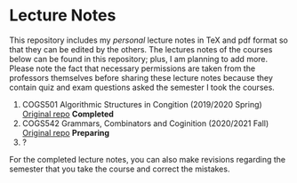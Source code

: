 # Lecture Notes

This repository includes my *personal* lecture notes in TeX and pdf format so that they can be edited by the others. The lectures notes of the courses below can be found in this repository; plus, I am planning to add more. Please note the fact that necessary permissions are taken from the professors themselves before sharing these lecture notes because they contain quiz and exam questions asked the semester I took the courses.

1. COGS501 Algorithmic Structures in Congition (2019/2020 Spring)   [Original repo](https://github.com/bozsahin/cogs501)    **Completed**
2. COGS542 Grammars, Combinators and Coginition (2020/2021 Fall)    [Original repo](https://github.com/bozsahin/cogs542)    **Preparing**
3. ?

For the completed lecture notes, you can also make revisions regarding the semester that you take the course and correct the mistakes.

